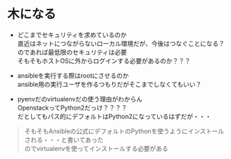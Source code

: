 # 木になる
* どこまでセキュリティを求めているのか  
直近はネットにつながらないローカル環境だが、今後はつなぐことになる？  
のであれば最低限のセキュリティは必要  
そもそもホストOSに外からログインする必要があるのか？？？  

* ansibleを実行する際はrootにさせるのか  
ansible用の実行ユーザを作るつもりだがそこまでしなくてもいい？

* pyenvだのvirtualenvだの使う理由がわからん  
OpenstackってPython2だっけ？？？？  
だとしてもパス的にデフォルトはPython2になっているはずだが・・・  
> そもそもAnsibleの公式にデフォルトのPythonを使うようにインストールされる・・・と書いてあった  
> のでvirtualenvを使ってインストールする必要がある


